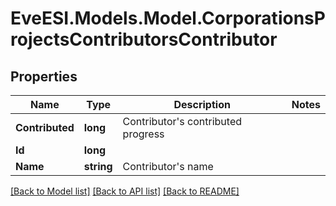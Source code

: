 # EveESI.Models.Model.CorporationsProjectsContributorsContributor

## Properties

Name | Type | Description | Notes
------------ | ------------- | ------------- | -------------
**Contributed** | **long** | Contributor&#39;s contributed progress | 
**Id** | **long** |  | 
**Name** | **string** | Contributor&#39;s name | 

[[Back to Model list]](../README.md#documentation-for-models) [[Back to API list]](../README.md#documentation-for-api-endpoints) [[Back to README]](../README.md)

